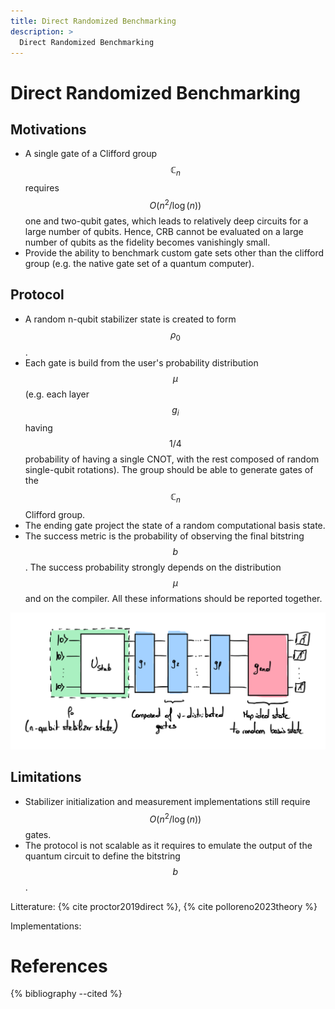 ```yaml
---
title: Direct Randomized Benchmarking
description: >
  Direct Randomized Benchmarking
---
```


# Direct Randomized Benchmarking

## Motivations 
- A single gate of a Clifford group $$\mathbb{C}_n$$ requires $$O(n^2 / \log(n))$$ one and two-qubit gates, which leads to relatively deep circuits for a large number of qubits. Hence, CRB cannot be evaluated on a large number of qubits as the fidelity becomes vanishingly small.
- Provide the ability to benchmark custom gate sets other than the clifford group (e.g. the native gate set of a quantum computer).

## Protocol
- A random n-qubit stabilizer state is created to form $$\rho_0$$.
- Each gate is build from the user's probability distribution $$\mu$$ (e.g. each layer $$g_i$$ having $$1/4$$ probability of having a single CNOT, with the rest composed of random single-qubit rotations). The group should be able to generate gates of the $$\mathbb{C}_n$$ Clifford group.
- The ending gate project the state of a random computational basis state.
- The success metric is the probability of observing the final bitstring $$b$$. The success probability strongly depends on the distribution $$\mu$$ and on the compiler. All these informations should be reported together.

<div class="center">
  <img src="/img/system-level-benchmark/randomized/RB-DRB.png" class="img-medium" alt="Quantum circuit associated to the direct randomized benchmarking protocol"/>
</div>

## Limitations 
- Stabilizer initialization and measurement implementations still require $$O(n^2 / \log(n))$$ gates.
- The protocol is not scalable as it requires to emulate the output of the quantum circuit to define the bitstring $$b$$.

Litterature: {% cite proctor2019direct %}, {% cite polloreno2023theory %}

Implementations: 

# References

{% bibliography --cited %}
